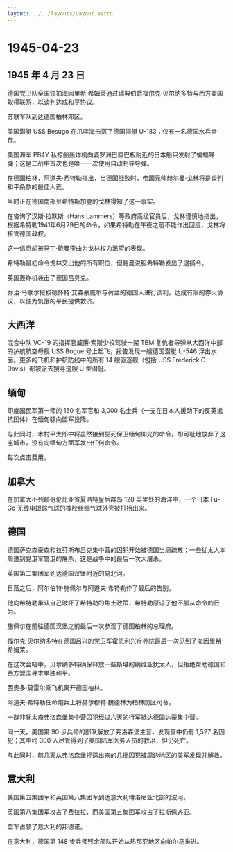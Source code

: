 ```yaml
---
layout: ../../layouts/Layout.astro
---
```


# 1945-04-23

## 1945 年 4 月 23 日

德国党卫队全国领袖海因里希·希姆莱通过瑞典伯爵福尔克·贝尔纳多特与西方盟国取得联系，以谈判达成和平协议。

苏联军队到达德国柏林郊区。

美国潜艇 USS Besugo 在爪哇海击沉了德国潜艇 U-183；仅有一名德国水兵幸存。

美国海军 PB4Y
私掠船轰炸机向婆罗洲巴厘巴板附近的日本船只发射了蝙蝠导弹；这是二战中首次也是唯一一次使用自动制导导弹。

在德国柏林，阿道夫·希特勒指出，当德国战败时，帝国元帅赫尔曼·戈林将是谈判和平条款的最佳人选。

当时正在德国南部贝希特斯加登的戈林得知了这一事实。

在咨询了汉斯·拉默斯（Hans
Lammers）等政府高级官员后，戈林谨慎地指出，根据希特勒1941年6月29日的命令，如果希特勒在午夜之前不能作出回应，戈林将接管德国政权。

这一信息却被马丁·鲍曼歪曲为戈林权力渴望的表现。

希特勒最初命令戈林交出他的所有职位，但鲍曼说服希特勒发出了逮捕令。

英国轰炸机袭击了德国吕贝克。

乔治·马歇尔授权德怀特·艾森豪威尔与荷兰的德国人进行谈判，达成有限的停火协议，以便为饥饿的平民提供救济。

## 大西洋

混合中队 VC-19 的指挥官威廉·索斯少校驾驶一架 TBM
复仇者导弹从大西洋中部的护航航空母舰 USS Bogue
号上起飞，报告发现一艘德国潜艇 U-546
浮出水面。更多的飞机和护航防线中的所有 14 艘驱逐舰（包括 USS Frederick
C. Davis）都被派去搜寻这艘 U 型潜艇。

## 缅甸

印度国民军第一师的 150 名军官和 3,000
名士兵（一支在日本人援助下的反英抵抗团体）在缅甸骠向盟军投降。

与此同时，木村平太郎中将虽然接到誓死保卫缅甸仰光的命令，却可耻地放弃了这座城市，没有向缅甸方面军发出任何命令。

每次点击费用，

## 加拿大

在加拿大不列颠哥伦比亚省夏洛特皇后群岛 120 英里处的海洋中，一个日本
Fu-Go 无线电跟踪气球的橡胶丝绸气球外壳被打捞出来。

## 德国

德国萨克森豪森和拉芬斯布吕克集中营的囚犯开始被德国当局疏散；一些犹太人本周遭到党卫军警卫的屠杀，这是战争中的最后一次大屠杀。

英国第二集团军到达德国汉堡附近的易北河。

日落之后，阿尔伯特·施佩尔与阿道夫·希特勒作了最后的告别。

他向希特勒承认自己破坏了希特勒的焦土政策，希特勒原谅了他不服从命令的行为。

施佩尔在前往德国汉堡之前最后一次参观了德国柏林的总理府。

福尔克·贝尔纳多特在德国吕兴的党卫军霍恩利兴疗养院最后一次见到了海因里希·希姆莱。

在这次会晤中，贝尔纳多特确保释放一些斯堪的纳维亚犹太人，但拒绝帮助德国和西方盟国寻求单独和平。

西奥多·莫雷尔乘飞机离开德国柏林。

阿道夫·希特勒任命炮兵上将赫尔穆特·魏德林为柏林防区司令。

一群非犹太裔弗洛森堡集中营囚犯经过六天的行军抵达德国达豪集中营。

同一天，美国第 90 步兵师的部队解放了弗洛森堡主营，发现营中仍有 1,527
名囚犯；其中约 300 人尽管得到了美国陆军医务人员的救治，但仍死亡。

与此同时，前几天从弗洛森堡押送出来的几批囚犯被周边地区的美军发现并解救。

## 意大利

美国第五集团军和英国第八集团军到达意大利博洛尼亚北部的波河。

英国第八集团军攻占了费拉拉，而美国第五集团军攻占了拉斯佩齐亚。

盟军占领了意大利的邦德诺。

在意大利，德国第 148 步兵师残余部队开始从热那亚地区向帕尔马推进。